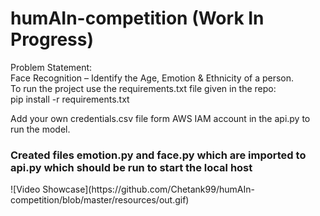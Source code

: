 # humAIn-competition (Work In Progress)
Problem Statement:<br />
Face Recognition – Identify the Age, Emotion & Ethnicity of a person.<br />
To run the project use the requirements.txt file given in the repo:<br />
pip install -r requirements.txt<br />

Add your own credentials.csv file form AWS IAM account in the api.py to run the model. <br />
<h3>Created files emotion.py and face.py which are imported to api.py which should be run to start the local host</h3>
![Video Showcase](https://github.com/Chetank99/humAIn-competition/blob/master/resources/out.gif)


